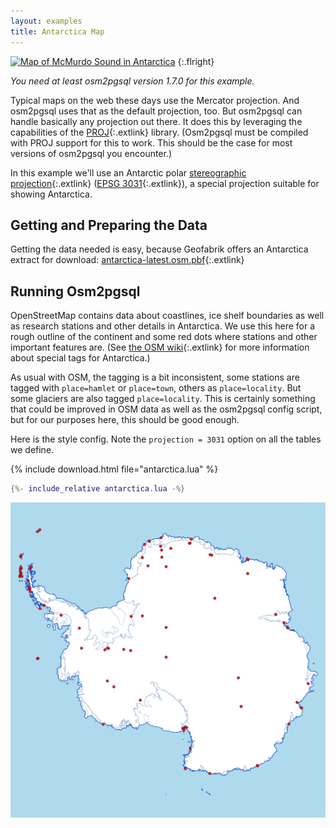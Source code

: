 ```yaml
---
layout: examples
title: Antarctica Map
---
```


<a href="antarctica2.png"><img alt="Map of McMurdo Sound in Antarctica" class="withborder" src="antarctica2.png" width="250" height="250"/></a>
{:.flright}

*You need at least osm2pgsql version 1.7.0 for this example.*

Typical maps on the web these days use the Mercator projection. And osm2pgsql
uses that as the default projection, too. But osm2pgsql can handle basically
any projection out there. It does this by leveraging the capabilities of the
[PROJ](https://proj.org/){:.extlink} library. (Osm2pgsql must be compiled with
PROJ support for this to work. This should be the case for most versions of
osm2pgsql you encounter.)

In this example we'll use an Antarctic polar [stereographic
projection](https://en.wikipedia.org/wiki/Stereographic_projection){:.extlink}
([EPSG 3031](https://epsg.io/3031){:.extlink}), a special projection suitable
for showing Antarctica.

## Getting and Preparing the Data

Getting the data needed is easy, because Geofabrik offers an Antarctica extract
for download:
[antarctica-latest.osm.pbf](https://download.geofabrik.de/antarctica-latest.osm.pbf){:.extlink}

## Running Osm2pgsql

OpenStreetMap contains data about coastlines, ice shelf boundaries as well as
research stations and other details in Antarctica. We use this here for a rough
outline of the continent and some red dots where stations and other important
features are. (See [the OSM
wiki](https://wiki.openstreetmap.org/wiki/Antarctica/Tagging){:.extlink} for
more information about special tags for Antarctica.)

As usual with OSM, the tagging is a bit inconsistent, some stations are tagged
with `place=hamlet` or `place=town`, others as `place=locality`. But some
glaciers are also tagged `place=locality`. This is certainly something that
could be improved in OSM data as well as the osm2pgsql config script, but
for our purposes here, this should be good enough.

Here is the style config. Note the `projection = 3031` option on all the tables
we define.

{% include download.html file="antarctica.lua" %}

```lua
{%- include_relative antarctica.lua -%}
```

<a href="antarctica1.png"><img alt="Map of Antarctica with stations" class="fullwidth" src="antarctica1.png"/></a>
